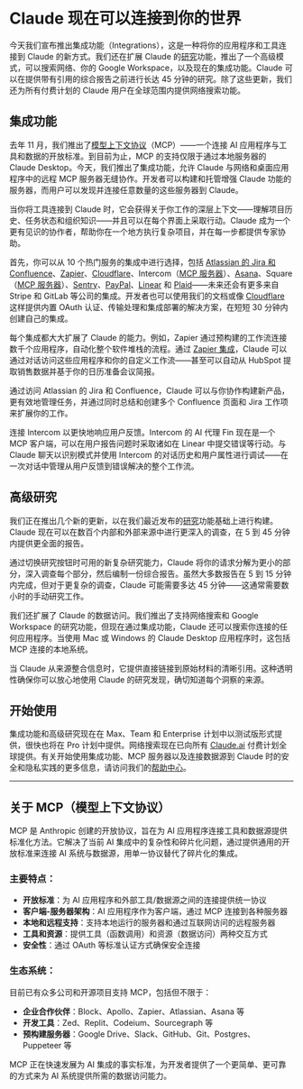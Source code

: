 # Claude 现在可以连接到你的世界

今天我们宣布推出集成功能（Integrations），这是一种将你的应用程序和工具连接到 Claude 的新方式。我们还在扩展 Claude 的[研究](https://www.anthropic.com/news/research)功能，推出了一个高级模式，可以搜索网络、你的 Google Workspace，以及现在的集成功能。Claude 可以在提供带有引用的综合报告之前进行长达 45 分钟的研究。除了这些更新，我们还为所有付费计划的 Claude 用户在全球范围内提供网络搜索功能。

## 集成功能

去年 11 月，我们推出了[模型上下文协议](https://www.anthropic.com/news/model-context-protocol)（MCP）——一个连接 AI 应用程序与工具和数据的开放标准。到目前为止，MCP 的支持仅限于通过本地服务器的 Claude Desktop。今天，我们推出了集成功能，允许 Claude 与网络和桌面应用程序中的远程 MCP 服务器无缝协作。开发者可以构建和托管增强 Claude 功能的服务器，而用户可以发现并连接任意数量的这些服务器到 Claude。

当你将工具连接到 Claude 时，它会获得关于你工作的深层上下文——理解项目历史、任务状态和组织知识——并且可以在每个界面上采取行动。Claude 成为一个更有见识的协作者，帮助你在一个地方执行复杂项目，并在每一步都提供专家协助。

首先，你可以从 10 个热门服务的集成中进行选择，包括 [Atlassian 的 Jira 和 Confluence](https://www.atlassian.com/platform/remote-mcp-server)、[Zapier](https://zapier.com/mcp)、[Cloudflare](https://github.com/cloudflare/mcp-server-cloudflare/tree/main)、Intercom（[MCP 服务器](https://mcp.intercom.com/sse)）、[Asana](https://developers.asana.com/docs/using-asanas-model-control-protocol-mcp-server)、Square（[MCP 服务器](https://mcp.squareup.com/sse)）、[Sentry](https://docs.sentry.io/product/sentry-mcp/)、[PayPal](https://www.paypal.ai/)、[Linear](https://linear.app/changelog/2025-05-01-mcp) 和 [Plaid](https://api.dashboard.plaid.com/mcp/sse)——未来还会有更多来自 Stripe 和 GitLab 等公司的集成。开发者也可以使用我们的文档或像 [Cloudflare](https://blog.cloudflare.com/remote-model-context-protocol-servers-mcp/) 这样提供内置 OAuth 认证、传输处理和集成部署的解决方案，在短短 30 分钟内创建自己的集成。

每个集成都大大扩展了 Claude 的能力。例如，Zapier 通过预构建的工作流连接数千个应用程序，自动化整个软件堆栈的流程。通过 [Zapier 集成](https://zapier.com/blog/zapier-mcp-guide/)，Claude 可以通过对话访问这些应用程序和你的自定义工作流——甚至可以自动从 HubSpot 提取销售数据并基于你的日历准备会议简报。

通过访问 Atlassian 的 Jira 和 Confluence，Claude 可以与你协作构建新产品，更有效地管理任务，并通过同时总结和创建多个 Confluence 页面和 Jira 工作项来扩展你的工作。

连接 Intercom 以更快地响应用户反馈。Intercom 的 AI 代理 Fin 现在是一个 MCP 客户端，可以在用户报告问题时采取诸如在 Linear 中提交错误等行动。与 Claude 聊天以识别模式并使用 Intercom 的对话历史和用户属性进行调试——在一次对话中管理从用户反馈到错误解决的整个工作流。

## 高级研究

我们正在推出几个新的更新，以在我们最近发布的[研究](https://www.anthropic.com/news/research)功能基础上进行构建。Claude 现在可以在数百个内部和外部来源中进行更深入的调查，在 5 到 45 分钟内提供更全面的报告。

通过切换研究按钮时可用的新复杂研究能力，Claude 将你的请求分解为更小的部分，深入调查每个部分，然后编制一份综合报告。虽然大多数报告在 5 到 15 分钟内完成，但对于更复杂的调查，Claude 可能需要多达 45 分钟——这通常需要数小时的手动研究工作。

我们还扩展了 Claude 的数据访问。我们推出了支持网络搜索和 Google Workspace 的研究功能，但现在通过集成功能，Claude 还可以搜索你连接的任何应用程序。当使用 Mac 或 Windows 的 Claude Desktop 应用程序时，这包括 MCP 连接的本地系统。

当 Claude 从来源整合信息时，它提供直接链接到原始材料的清晰引用。这种透明性确保你可以放心地使用 Claude 的研究发现，确切知道每个洞察的来源。

## 开始使用

集成功能和高级研究现在在 Max、Team 和 Enterprise 计划中以测试版形式提供，很快也将在 Pro 计划中提供。网络搜索现在已向所有 [Claude.ai](http://claude.ai) 付费计划全球提供。有关开始使用集成功能、MCP 服务器以及连接数据源到 Claude 时的安全和隐私实践的更多信息，请访问我们的[帮助中心](https://support.anthropic.com/en/articles/11175166-about-integrations-using-remote-mcp)。

---

## 关于 MCP（模型上下文协议）

MCP 是 Anthropic 创建的开放协议，旨在为 AI 应用程序连接工具和数据源提供标准化方法。它解决了当前 AI 集成中的复杂性和碎片化问题，通过提供通用的开放标准来连接 AI 系统与数据源，用单一协议替代了碎片化的集成。

### 主要特点：
- **开放标准**：为 AI 应用程序和外部工具/数据源之间的连接提供统一协议
- **客户端-服务器架构**：AI 应用程序作为客户端，通过 MCP 连接到各种服务器
- **本地和远程支持**：支持本地运行的服务器和通过互联网访问的远程服务器
- **工具和资源**：提供工具（函数调用）和资源（数据访问）两种交互方式
- **安全性**：通过 OAuth 等标准认证方式确保安全连接

### 生态系统：
目前已有众多公司和开源项目支持 MCP，包括但不限于：
- **企业合作伙伴**：Block、Apollo、Zapier、Atlassian、Asana 等
- **开发工具**：Zed、Replit、Codeium、Sourcegraph 等
- **预构建服务器**：Google Drive、Slack、GitHub、Git、Postgres、Puppeteer 等

MCP 正在快速发展为 AI 集成的事实标准，为开发者提供了一个更简单、更可靠的方式来为 AI 系统提供所需的数据访问能力。